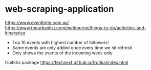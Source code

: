 # web-scraping-application
https://www.eventbrite.com.au/
https://www.theurbanlist.com/melbourne/things-to-do/activities-and-itineraries


  - Top 10 events with highest number of followers!
  - Same events are only added once every time we hit refresh
  - Only shows the events of the incoming week only

fruitkha package
https://technext.github.io/frutika/index.html
